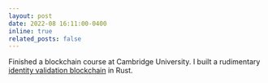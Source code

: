 ```yaml
---
layout: post
date: 2022-08 16:11:00-0400
inline: true
related_posts: false
---
```


Finished a blockchain course at Cambridge University. I built a rudimentary [identity validation blockchain](https://github.com/MatteoPerona/Arachidi) in Rust.



